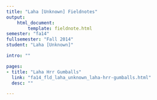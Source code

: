 ```yaml
---
title: "Laha [Unknown] Fieldnotes"
output:
    html_document:
        template: fieldnote.html
semester: "fa14"
fullsemester: "Fall 2014"
student: "Laha [Unknown]"

intro: ""

pages:
- title: "Laha Hrr Gumballs"
  link: "fa14_fld_laha_unknown_laha-hrr-gumballs.html"
  desc: ""

---
```

